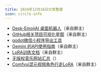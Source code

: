 ```yaml
---
title: 2024年12月16日分享整理
icon: circle-info
---
```


- [Desk-EmojiAI 桌面机器人](https://github.com/ideamark/desk-emoji)（来自群主）
- [GitHub相关项目可视化星图](https://github.com/anvaka/map-of-github)（来自群主）
- [godot微信小程序导出工具](http://github.com/yuchenyang1994/godot-love-wechat)
- [Gemini 的API使用指南](https://github.com/google-gemini/cookbook)（来自群主）
- [LoRA训练文档](https://blog.hinablue.me/)（来自群主）
- [无版权音乐网站汇总](https://mp.weixin.qq.com/s?__biz=MzI1NjkwODYxMg==&mid=2247483686&idx=1&sn=aad917a206b2a5a09f0825467038e3f0)（）
- [Comfyui混元视频角色行走LoRA](https://mp.weixin.qq.com/s?__biz=MjM5NTM1NDcyOQ==&mid=2651642614&idx=1&sn=58302178f42fbeb06c637212709296d7)（来自群主）

